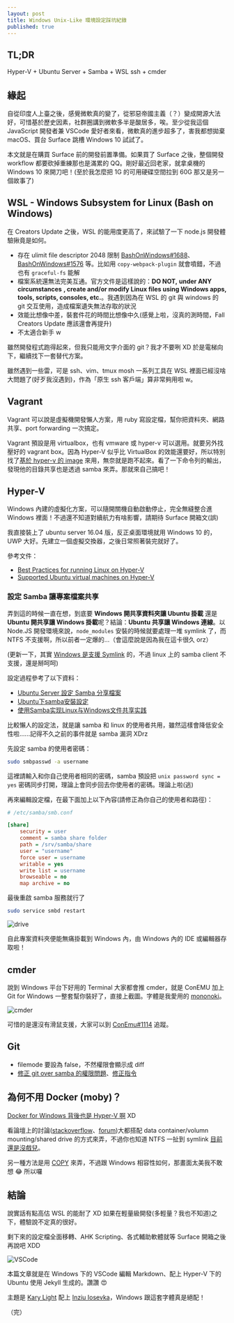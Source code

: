 ```yaml
---
layout: post
title: Windows Unix-Like 環境設定踩坑紀錄
published: true
---
```


## TL;DR

Hyper-V + Ubuntu Server + Samba + WSL ssh + cmder

## 緣起

自從印度人上臺之後，感覺微軟真的變了，從邪惡帝國主義（？）變成開源大法好，可惜基於歷史因素，社群圈講到微軟多半是酸居多，唉。至少從我這個 JavaScript 開發者兼 VSCode 愛好者來看，微軟真的進步超多了，害我都想拋棄 macOS、買台 Surface 跳槽 Windows 10 試試了。

本文就是在購買 Surface 前的開發前置準備。如果買了 Surface 之後，整個開發 workflow 都要砍掉重練那也是滿累的 QQ。剛好最近回老家，就拿桌機的 Windows 10 來開刀吧！(至於我怎麼把 1G 的可用硬碟空間拉到 60G 那又是另一個故事了)

## WSL - Windows Subsystem for Linux (Bash on Windows)

在 Creators Update 之後，WSL 的能用度更高了，來試驗了一下 node.js 開發體驗揪竟是如何。

* 存在 ulimit file descriptor 2048 限制 [BashOnWindows#1688](https://github.com/Microsoft/BashOnWindows/issues/1688)、[BashOnWindows#1576](https://github.com/Microsoft/BashOnWindows/issues/1576) 等。比如用 `copy-webpack-plugin` 就會噴錯，不過也有 `graceful-fs` 能解
* 檔案系統還無法完美互通。官方文件是這樣說的：**DO NOT,** __**under ANY circumstances**__ **, create and/or modify Linux files using Windows apps, tools, scripts, consoles, etc.**。我遇到因為在 WSL 的 git 與 windows 的 git 交互使用，造成檔案遺失無法存取的狀況
* 效能比想像中差，裝套件花的時間比想像中久(感覺上啦，沒真的測時間，Fall Creators Update 應該還會再提升)
* 不太適合新手 w

雖然開發程式跑得起來，但我只能用文字介面的 git？我才不要咧 XD 於是電梯向下，繼續找下一套替代方案。

雖然遇到一些雷，可是 ssh、vim、tmux mosh 一系列工具在 WSL 裡面已經沒啥大問題了(好歹我沒遇到)，作為「原生 ssh 客戶端」算非常夠用啦 w。

## Vagrant

Vagrant 可以說是虛擬機開發懶人方案，用 ruby 寫設定檔，幫你把資料夾、網路共享、port forwarding 一次搞定。

Vagrant 預設是用 virtualbox，也有 vmware 或 hyper-v 可以選用。就要另外找壓好的 vagrant box。因為 Hyper-V 似乎比 VirtualBox 的效能還要好，所以特別找了[基於 hyper-v 的 image](https://app.vagrantup.com/jjworren/boxes/xenial64) 來用，無奈就是跑不起來。看了一下命令列的輸出，發現他的目錄共享也是透過 samba 來弄。那就來自己搞吧！

## Hyper-V

Windows 內建的虛擬化方案，可以隨開關機自動啟動停止，完全無縫整合進 Windows 裡面！不過還不知道對續航力有啥影響，請期待 Surface 開箱文(誤)

我直接裝上了 ubuntu server 16.04 版，反正桌面環境就用 Windows 10 的，UWP 大好。先建立一個虛擬交換器，之後日常照著裝完就好了。

參考文件：

* [Best Practices for running Linux on Hyper-V](https://docs.microsoft.com/en-us/windows-server/virtualization/hyper-v/best-practices-for-running-linux-on-hyper-v)
* [Supported Ubuntu virtual machines on Hyper-V](https://docs.microsoft.com/en-us/windows-server/virtualization/hyper-v/supported-ubuntu-virtual-machines-on-hyper-v)

### 設定 Samba 讓專案檔案共享

弄到這的時候一直在想，到底要 **Windows 開共享資料夾讓 Ubuntu 掛載** 還是 **Ubuntu 開共享讓 Windows 掛載**呢？結論：**Ubuntu 共享讓 Windows 連線**。以 Node.JS 開發環境來說，`node_modules` 安裝的時候就要處理一堆 symlink 了，而 NTFS 不支援啊，所以前者一定爆的...（會這麼說是因為我在這卡很久 orz）

(更新一下，其實 [Windows 是支援 Symlink](https://blogs.windows.com/buildingapps/2016/12/02/symlinks-windows-10/#oFj8QWsqO3o1e18O.97) 的，不過 linux 上的 samba client 不支援，還是掰呵呵)

設定過程參考了以下資料：

* [Ubuntu Server 設定 Samba 分享檔案](http://www.arthurtoday.com/2015/04/ubuntu-server-share-folder-samba.html)
* [Ubuntu下samba安裝設定](http://flykof.pixnet.net/blog/post/23028119)
* [使用Samba实现Linux与Windows文件共享实践](https://wsgzao.github.io/post/samba/)

比較懶人的設定法，就是讓 samba 和 linux 的使用者共用，雖然這樣會降低安全性啦......記得不久之前的事件就是 samba 漏洞 XDrz

先設定 samba 的使用者密碼：

```bash
sudo smbpasswd -a username
```

這裡請輸入和你自己使用者相同的密碼，samba 預設把 `unix password sync = yes` 密碼同步打開，理論上會同步回去你使用者的密碼。理論上啦(逃)

再來編輯設定檔，在最下面加上以下內容(請修正為你自己的使用者和路徑)：

```ini
# /etc/samba/smb.conf

[share]
    security = user
    comment = samba share folder
    path = /srv/samba/share
    user = "username"
    force user = username
    writable = yes
    write list = username
    browseable = no
    map archive = no
```

最後重啟 samba 服務就行了

```bash
sudo service smbd restart
```

![drive](http://i.imgur.com/SJYhYwJ.png)

自此專案資料夾便能無痛掛載到 Windows 內，由 Windows 內的 IDE 或編輯器存取啦！

## cmder

說到 Windows 平台下好用的 Terminal 大家都會推 cmder，就是 ConEMU 加上 Git for Windows 一整套幫你裝好了，直接上截圖。字體是我愛用的 [mononoki](https://github.com/madmalik/mononoki)。

![cmder](http://i.imgur.com/VHM4USs.png)

可惜的是還沒有滑鼠支援，大家可以到 [ConEmu#1114](https://github.com/Maximus5/ConEmu/issues/1114) 追蹤。

## Git

* filemode 要設為 false，不然權限會顯示成 diff
* [修正 git over samba 的權限問題](https://stackoverflow.com/questions/20958888/preserving-file-permissions-for-samba-shares-when-file-is-edited)、[修正指令](https://stackoverflow.com/questions/6448242/git-push-error-insufficient-permission-for-adding-an-object-to-repository-datab/6448326#6448326)

## 為何不用 Docker (moby)？

[Docker for Windows 背後也是 Hyper-V 啊](https://docs.docker.com/docker-for-windows/install/#download-docker-for-windows) XD

看論壇上的討論([stackoverflow](https://stackoverflow.com/questions/22842920/how-to-edit-code-in-a-docker-container-in-development)、[forum](https://forums.docker.com/t/best-practices-for-getting-code-into-a-container-git-clone-vs-copy-vs-data-container/4077))大都搭配 data container/volumn mounting/shared drive 的方式來弄，不過你也知道 NTFS 一扯到 symlink [目前還是沒戲兒](https://github.com/docker/for-win/issues/109)。

另一種方法是用 [COPY](http://blog.cloud66.com/how-to-get-code-into-a-docker-container/) 來弄，不過跟 Windows 相容性如何，那畫面太美我不敢想 😂 所以囉

## 結論

說實話有點高估 WSL 的能耐了 XD 如果在輕量級開發(多輕量？我也不知道)之下，體驗說不定真的很好。

剩下來的設定檔全面移轉、AHK Scripting、各式輔助軟體就等 Surface 開箱之後再說吧 XDD

![VSCode](http://i.imgur.com/G09U4RQ.png)

本篇文章就是在 Windows 下的 VSCode 編輯 Markdown、配上 Hyper-V 下的 Ubuntu 使用 Jekyll 生成的。讚讚 😍

主題是 [Kary Light](https://github.com/karyfoundation/kf-theme-vscode) 配上 [Inziu Iosevka](https://be5invis.github.io/Iosevka/inziu.html)，Windows 跟這套字體真是絕配！

（完）
